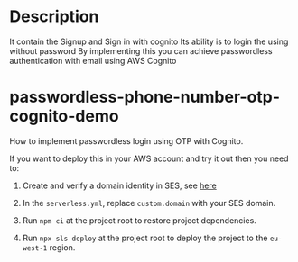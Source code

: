 # Description
It contain the Signup and Sign in with cognito
Its ability is to login the using without password
By implementing this you can achieve passwordless authentication with email using AWS Cognito

# passwordless-phone-number-otp-cognito-demo

How to implement passwordless login using OTP with Cognito.

If you want to deploy this in your AWS account and try it out then you need to:

1. Create and verify a domain identity in SES, see [here](https://docs.aws.amazon.com/ses/latest/dg/creating-identities.html)

2. In the `serverless.yml`, replace `custom.domain` with your SES domain.

3. Run `npm ci` at the project root to restore project dependencies.

4. Run `npx sls deploy` at the project root to deploy the project to the `eu-west-1` region.

